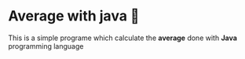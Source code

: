 # Average with java :eyes:

This is a simple programe which calculate the **average** done with **Java** programming language
